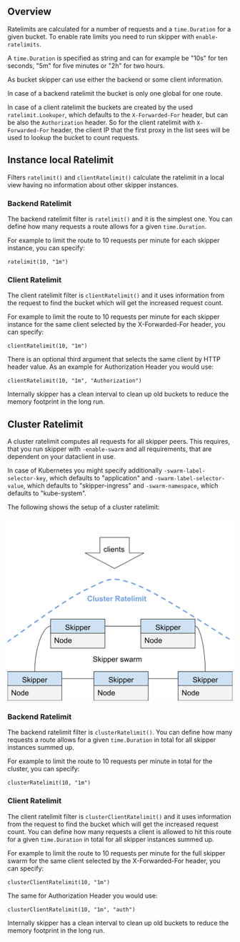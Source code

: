 ## Overview

Ratelimits are calculated for a number of requests and a
`time.Duration` for a given bucket. To enable rate limits you need to
run skipper with `enable-ratelimits`.

A `time.Duration` is specified as string and can for example be "10s"
for ten seconds, "5m" for five minutes or "2h" for two hours.

As bucket skipper can use either the backend or some client
information.

In case of a backend ratelimit the bucket is only one global for one
route.

In case of a client ratelimit the buckets are created by the
used `ratelimit.Lookuper`, which defaults to the `X-Forwarded-For`
header, but can be also the `Authorization` header. So for the client
ratelimit with `X-Forwarded-For` header, the client IP that the first
proxy in the list sees will be used to lookup the bucket to count
requests.

## Instance local Ratelimit

Filters `ratelimit()` and `clientRatelimit()` calculate the ratelimit
in a local view having no information about other skipper instances.

### Backend Ratelimit

The backend ratelimit filter is `ratelimit()` and it is the simplest
one. You can define how many requests a route allows for a given
`time.Duration`.

For example to limit the route to 10 requests per minute for each
 skipper instance, you can specify:

```
ratelimit(10, "1m")
```

### Client Ratelimit

The client ratelimit filter is `clientRatelimit()` and it uses
information from the request to find the bucket which will get the
increased request count.

For example to limit the route to 10 requests per minute for each
skipper instance for the same client selected by the X-Forwarded-For
header, you can specify:

```
clientRatelimit(10, "1m")
```

There is an optional third argument that selects the same client by HTTP
header value. As an example for Authorization Header you would use:

```
clientRatelimit(10, "1m", "Authorization")
```

Internally skipper has a clean interval to clean up old buckets to reduce
the memory footprint in the long run.

## Cluster Ratelimit

A cluster ratelimit computes all requests for all skipper peers. This
requires, that you run skipper with `-enable-swarm` and all
requirements, that are dependent on your dataclient in use.

In case of Kubernetes you might specify additionally
`-swarm-label-selector-key`, which defaults to "application" and
`-swarm-label-selector-value`, which defaults to "skipper-ingress" and
`-swarm-namespace`, which defaults to "kube-system".

The following shows the setup of a cluster ratelimit:

![Picture showing Skipper swarm and ratelimit](../img/swarm-and-cluster-ratelimit.svg)

### Backend Ratelimit

The backend ratelimit filter is `clusterRatelimit()`. You can define
how many requests a route allows for a given `time.Duration` in total
for all skipper instances summed up.

For example to limit the route to 10 requests per minute in total for
the cluster, you can specify:

```
clusterRatelimit(10, "1m")
```

### Client Ratelimit

The client ratelimit filter is `clusterClientRatelimit()` and it uses
information from the request to find the bucket which will get the
increased request count.  You can define how many requests a client is
allowed to hit this route for a given `time.Duration` in total for all
skipper instances summed up.

For example to limit the route to 10 requests per minute for the full
skipper swarm for the same client selected by the X-Forwarded-For
header, you can specify:

```
clusterClientRatelimit(10, "1m")
```

The same for Authorization Header you would use:

```
clusterClientRatelimit(10, "1m", "auth")
```

Internally skipper has a clean interval to clean up old buckets to reduce
the memory footprint in the long run.
